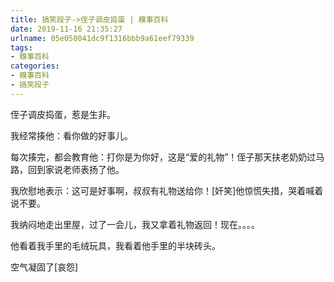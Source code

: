 ```yaml
---
title: 搞笑段子->侄子调皮捣蛋 | 糗事百科
date: 2019-11-16 21:35:27
urlname: 05e050041dc9f1316bbb9a61eef79339
tags: 
- 糗事百科
categories:
- 糗事百科
- 搞笑段子
---
```

侄子调皮捣蛋，惹是生非。

我经常揍他：看你做的好事儿。

每次揍完，都会教育他：打你是为你好，这是“爱的礼物”！侄子那天扶老奶奶过马路，回到家说老师表扬了他。

我欣慰地表示：这可是好事啊，叔叔有礼物送给你！[奸笑]他惊慌失措，哭着喊着说不要。

我纳闷地走出里屋，过了一会儿，我又拿着礼物返回！现在。。。。

他看着我手里的毛绒玩具，我看着他手里的半块砖头。

空气凝固了[哀怨]


